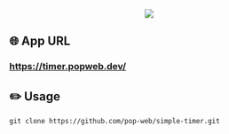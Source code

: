 <div align="center">
<img src="https://user-images.githubusercontent.com/68140953/90314151-7dd76c80-df4c-11ea-97a6-8c37fb98e9d0.gif">
</div>

## 🌐 App URL

### **https://timer.popweb.dev/**

##  ✏️  Usage
```
git clone https://github.com/pop-web/simple-timer.git
